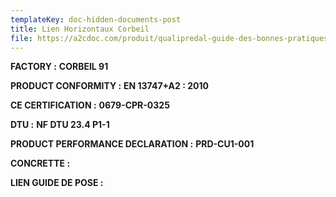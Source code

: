```yaml
---
templateKey: doc-hidden-documents-post
title: Lien Horizontaux Corbeil
file: https://a2cdoc.com/produit/qualipredal-guide-des-bonnes-pratiques/
---
```

**FACTORY :** **CORBEIL 91**

**P﻿RODUCT CONFORMITY :** **EN 13747+A2 : 2010**

**C﻿E CERTIFICATION :** **0679-CPR-0325**

**D﻿TU :** **NF DTU 23.4 P1-1**[](https://a2cdoc.com/produit/document-technique-dapplication-dalle-bb/)[](https://a2cdoc.com/produit/doc-a/)

**P﻿RODUCT PERFORMANCE DECLARATION :** **PRD-CU1-001**

**C﻿ONCRETTE :** 

**L﻿IEN GUIDE DE POSE :**